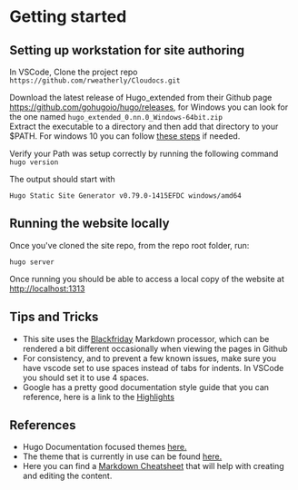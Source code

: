 # Getting started
## Setting up workstation for site authoring  
In VSCode, Clone the project repo `https://github.com/rweatherly/Cloudocs.git`  

Download the latest release of Hugo_extended from their Github page <https://github.com/gohugoio/hugo/releases>, for Windows you can look for the one named `hugo_extended_0.nn.0_Windows-64bit.zip`  
Extract the executable to a directory and then add that directory to your $PATH. For windows 10 you can follow [these steps](https://gohugo.io/getting-started/installing/#for-windows-10-users) if needed.  

Verify your Path was setup correctly by running the following  command `hugo version`

The output should start with 
```
Hugo Static Site Generator v0.79.0-1415EFDC windows/amd64
```




## Running the website locally

Once you've cloned the site repo, from the repo root folder, run:

```
hugo server
```

Once running you should be able to access a local copy of the website at <http://localhost:1313>


## Tips and Tricks
* This site uses the [Blackfriday](https://github.com/russross/blackfriday) Markdown processor, which can be rendered a bit different occasionally when viewing the pages in Github
* For consistency, and to prevent a few known issues, make sure you have vscode set to use spaces instead of tabs for indents. In VSCode you should set it to use 4 spaces.
* Google has a pretty good documentation style guide that you can reference, here is a link to the [Highlights](https://developers.google.com/style/highlights)


## References  
* Hugo Documentation focused themes [here.](https://themes.gohugo.io/tags/documentation/)  
* The theme that is currently in use can be found [here.](https://themes.gohugo.io/docsy/)
* Here you can find a [Markdown Cheatsheet](https://github.com/russross/blackfriday) that will help with creating and editing the content.  



